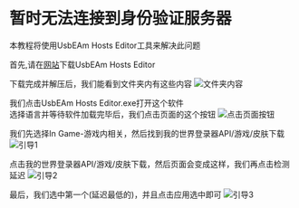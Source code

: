 # 暂时无法连接到身份验证服务器

本教程将使用UsbEAm Hosts Editor工具来解决此问题

首先,请在[网站](https://www.dogfight360.com/blog/18627/)下载UsbEAm Hosts Editor

下载完成并解压后，我们能看到文件夹内有这些内容
<img src="/connect/文件夹内容.png" alt="文件夹内容" />


我们点击UsbEAm Hosts Editor.exe打开这个软件<br>
选择语言并等待软件加载完毕后，我们点击页面的这个按钮
<img src="/connect/点击页面按钮.png" alt="点击页面按钮" />

我们先选择In Game-游戏内相关，然后找到我的世界登录器API/游戏/皮肤下载
<img src="/connect/引导1.png" alt="引导1" />

点击我的世界登录器API/游戏/皮肤下载，然后页面会变成这样，我们再点击检测延迟
<img src="/connect/引导2.png" alt="引导2" />

最后，我们选中第一个(延迟最低的)，并且点击应用选中即可
<img src="/connect/引导3.png" alt="引导3" />